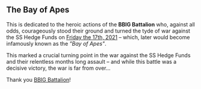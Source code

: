 ## The Bay of Apes

This is dedicated to the heroic actions of the **BBIG Battalion** who, against all odds, courageously stood their ground and turned the tyde of war against the SS Hedge Funds on [Friday the 17th, 2021](https://www.reddit.com/r/BBIG/comments/rem91f/lasers_bbig_weekend_update_quarterly_futures/) – which, later would become infamously known as the *"Bay of Apes"*. 

This marked a crucial turning point in the war against the SS Hedge Funds and their relentless months long assault – and while this battle was a decisive victory, the war is far from over...

Thank you [BBIG Battalion](https://www.reddit.com/r/BBIG/)!